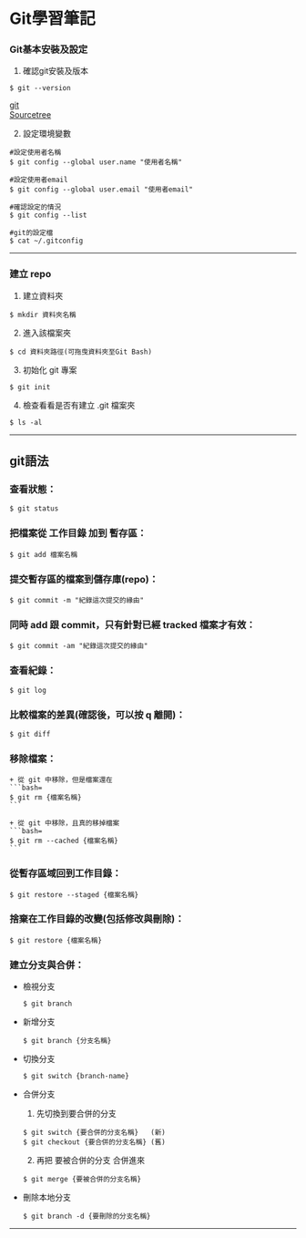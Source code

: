 # Git學習筆記

### Git基本安裝及設定 

1. 確認git安裝及版本
```bash=
$ git --version
```
[git](https://git-scm.com/) </br>
[Sourcetree](https://www.sourcetreeapp.com/)

2. 設定環境變數

```bash=
#設定使用者名稱
$ git config --global user.name "使用者名稱"

#設定使用者email
$ git config --global user.email "使用者email"

#確認設定的情況
$ git config --list

#git的設定檔
$ cat ~/.gitconfig
```

-----------------------------

### 建立 repo

1. 建立資料夾
```bash=
$ mkdir 資料夾名稱
```
2. 進入該檔案夾
```bash=
$ cd 資料夾路徑(可拖曳資料夾至Git Bash)
```
3. 初始化 git 專案
```bash=
$ git init
```
4. 檢查看看是否有建立 .git 檔案夾
```bash=
$ ls -al
```

-----------------------------

## git語法

### 查看狀態：
```bash=
$ git status
```

### 把檔案從 工作目錄 加到 暫存區：
```bash=
$ git add 檔案名稱
```

### 提交暫存區的檔案到儲存庫(repo)：
```bash=
$ git commit -m "紀錄這次提交的緣由"
```

### 同時 add 跟 commit，只有針對已經 tracked 檔案才有效：
```bash=
$ git commit -am "紀錄這次提交的緣由"
```

### 查看紀錄：
```bash=
$ git log
```

### 比較檔案的差異(確認後，可以按 q 離開)：
```bash=
$ git diff
```

### 移除檔案：
    + 從 git 中移除，但是檔案還在
    ```bash=
    $ git rm {檔案名稱}
    ```

    + 從 git 中移除，且真的移掉檔案
    ```bash=
    $ git rm --cached {檔案名稱}
    ```

### 從暫存區域回到工作目錄：
```bash=
$ git restore --staged {檔案名稱}
```

### 捨棄在工作目錄的改變(包括修改與刪除)：
```bash=
$ git restore {檔案名稱}
```

### 建立分支與合併：
+ 檢視分支
    ```bash=
    $ git branch
    ```

+ 新增分支
    ```bash=
    $ git branch {分支名稱}
    ```

+ 切換分支
    ```bash=
    $ git switch {branch-name} 
    ```

+ 合併分支
    1. 先切換到要合併的分支
    ```bash=
    $ git switch {要合併的分支名稱}   (新)
    $ git checkout {要合併的分支名稱} (舊)
    ```
    2. 再把 要被合併的分支 合併進來
    ```bash=
    $ git merge {要被合併的分支名稱}
    ```
    
+ 刪除本地分支
    ```bash=
    $ git branch -d {要刪除的分支名稱}
    ```

-----------------------------